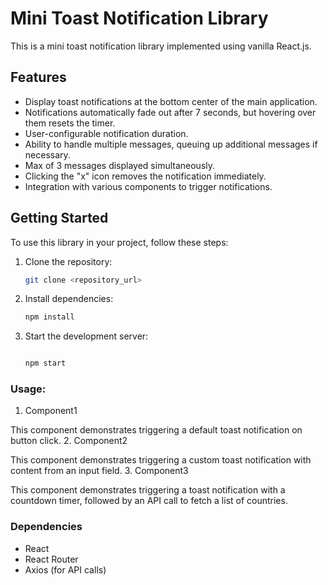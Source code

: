 # Mini Toast Notification Library

This is a mini toast notification library implemented using vanilla React.js.

## Features

- Display toast notifications at the bottom center of the main application.
- Notifications automatically fade out after 7 seconds, but hovering over them resets the timer.
- User-configurable notification duration.
- Ability to handle multiple messages, queuing up additional messages if necessary.
- Max of 3 messages displayed simultaneously.
- Clicking the "x" icon removes the notification immediately.
- Integration with various components to trigger notifications.

## Getting Started

To use this library in your project, follow these steps:

1. Clone the repository:

   ```bash
   git clone <repository_url>

2. Install dependencies:

	```bash
	npm install

3. Start the development server:

	```bash

	npm start


### Usage:
1. Component1

This component demonstrates triggering a default toast notification on button click.
2. Component2

This component demonstrates triggering a custom toast notification with content from an input field.
3. Component3

This component demonstrates triggering a toast notification with a countdown timer, followed by an API call to fetch a list of countries.

### Dependencies

   - React
   - React Router
   - Axios (for API calls)